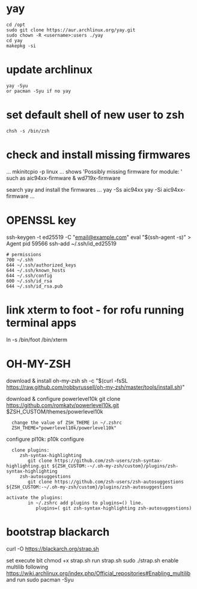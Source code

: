 # yay
	cd /opt
	sudo git clone https://aur.archlinux.org/yay.git  
	sudo chown -R <username>:users ./yay
	cd yay
	makepkg -si


# update archlinux
    yay -Syu
	or pacman -Syu if no yay

# set default shell of new user to zsh
    chsh -s /bin/zsh

# check and install missing firmwares
...
mkinitcpio -p linux
...
shows 'Possibly missing firmware for module: '
such as aic94xx-firmware & wd719x-firmware

search yay and install the firmwares
...
yay -Ss aic94xx
yay -Si aic94xx-firmware
...

# OPENSSL key
ssh-keygen -t ed25519 -C "email@example.com"
eval "$(ssh-agent -s)"
	> Agent pid 59566
ssh-add ~/.ssh/id_ed25519

	# permissions
	700	~/.shh	
	644	~/.ssh/authorized_keys
	644	~/.ssh/known_hosts
	644	~/.ssh/config
	600	~/.ssh/id_rsa
	644	~/.ssh/id_rsa.pub
          
# link xterm to foot - for rofu running terminal apps
ln -s /bin/foot /bin/xterm











# OH-MY-ZSH
download & install oh-my-zsh
sh -c "$(curl -fsSL https://raw.github.com/robbyrussell/oh-my-zsh/master/tools/install.sh)"
   
download & configure powerlevel10k
git clone https://github.com/romkatv/powerlevel10k.git $ZSH_CUSTOM/themes/powerlevel10k
   
      change the value of ZSH_THEME in ~/.zshrc
      ZSH_THEME="powerlevel10k/powerlevel10k"
         
configure pl10k:
p10k configure
         
      clone plugins:
         zsh-syntax-highlighting
            git clone https://github.com/zsh-users/zsh-syntax-highlighting.git ${ZSH_CUSTOM:-~/.oh-my-zsh/custom}/plugins/zsh-syntax-highlighting
         zsh-autosuggestions
            git clone https://github.com/zsh-users/zsh-autosuggestions ${ZSH_CUSTOM:-~/.oh-my-zsh/custom}/plugins/zsh-autosuggestions
         
	activate the plugins:
            in ~/.zshrc add plugins to plugins=() line.
               plugins=( git zsh-syntax-highlighting zsh-autosuggestions)


# bootstrap blackarch
   curl -O https://blackarch.org/strap.sh
   
   set execute bit
      chmod +x strap.sh
   run strap.sh
      sudo ./strap.sh
   enable multilib following https://wiki.archlinux.org/index.php/Official_repositories#Enabling_multilib and run
      sudo pacman -Syu
 
 
